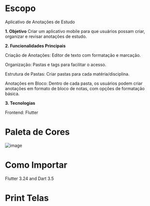 # Escopo

Aplicativo de Anotações de Estudo

**1. Objetivo**
Criar um aplicativo mobile para que usuários possam criar, organizar e revisar anotações de estudo.

**2. Funcionalidades Principais**

Criação de Anotações: Editor de texto com formatação e marcação.

Organização: Pastas e tags para facilitar o acesso.

Estrutura de Pastas: Criar pastas para cada matéria/disciplina.

Anotações em Bloco: Dentro de cada pasta, os usuários podem criar anotações em formato de bloco de notas, com opções de formatação básica.

**3. Tecnologias**

Frontend: Flutter

# Paleta de Cores

![image](https://github.com/user-attachments/assets/55cafccf-24cc-4f44-b7ef-0687ff07a918)

# Como Importar

Flutter 3.24 and Dart 3.5

# Print Telas

